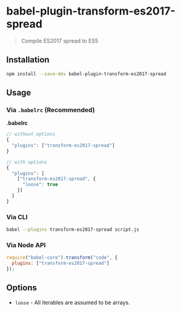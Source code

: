# babel-plugin-transform-es2017-spread

> Compile ES2017 spread to ES5

## Installation

```sh
npm install --save-dev babel-plugin-transform-es2017-spread
```

## Usage

### Via `.babelrc` (Recommended)

**.babelrc**

```js
// without options
{
  "plugins": ["transform-es2017-spread"]
}

// with options
{
  "plugins": [
    ["transform-es2017-spread", {
      "loose": true
    }]
  ]
}
```

### Via CLI

```sh
babel --plugins transform-es2017-spread script.js
```

### Via Node API

```javascript
require("babel-core").transform("code", {
  plugins: ["transform-es2017-spread"]
});
```

## Options

* `loose` - All iterables are assumed to be arrays.
